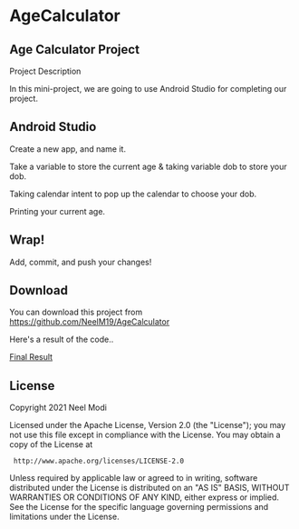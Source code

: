 # AgeCalculator 

Age Calculator Project
-----------------------------------------------------------------------------------------------

Project Description

In this mini-project, we are going to use Android Studio for completing our project.


Android Studio
-----------------------------------------------------------------------------------------------

 Create a new app, and name it.

 Take a variable to store the current age & taking variable dob to store your dob.

 Taking calendar intent to pop up the calendar to choose your dob.

 Printing your current age.

Wrap!
-----------------------------------------------------------------------------------------------

 Add, commit, and push your changes!

Download
-----------------------------------------------------------------------------------------------

 You can download this project from https://github.com/NeelM19/AgeCalculator 

Here's a result of the code..

[Final Result](https://user-images.githubusercontent.com/87281050/145407459-5fb0d593-976c-4d7d-9ddb-371876aa456f.jpeg)



## License

Copyright 2021 Neel Modi

   Licensed under the Apache License, Version 2.0 (the "License");
   you may not use this file except in compliance with the License.
   You may obtain a copy of the License at

     http://www.apache.org/licenses/LICENSE-2.0

   Unless required by applicable law or agreed to in writing, software
   distributed under the License is distributed on an "AS IS" BASIS,
   WITHOUT WARRANTIES OR CONDITIONS OF ANY KIND, either express or implied.
   See the License for the specific language governing permissions and
   limitations under the License.


